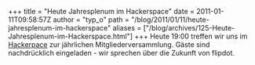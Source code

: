 +++
title = "Heute Jahresplenum im Hackerspace"
date = 2011-01-11T09:58:57Z
author = "typ_o"
path = "/blog/2011/01/11/heute-jahresplenum-im-hackerspace"
aliases = ["/blog/archives/125-Heute-Jahresplenum-im-Hackerspace.html"]
+++
Heute 19:00 treffen wir uns im
[Hackerpace](/kontakt/#anfahrt) zur
jährlichen Mitgliederversammlung. Gäste sind nachdrücklich eingeladen -
wir sprechen über die Zukunft von flipdot.
